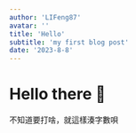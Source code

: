 ```yaml
---
author: 'LIFeng87'
avatar: ''
title: 'Hello'
subtitle: 'my first blog post'
date: '2023-8-8'
---
```


# Hello there 👋

不知道要打啥，就這樣湊字數唄